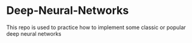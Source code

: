 # Deep-Neural-Networks
This repo is used to practice how to implement some classic or popular deep neural networks
